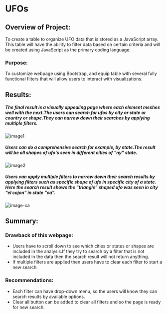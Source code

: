 # UFOs
## Overview of Project:
To create a table to organize UFO data that is stored as a JavaScript array. This table will have the ability to filter data based on certain criteria and will be created using JavaScript as the primary coding language.
### Purpose:
To customize webpage using Bootstrap, and equip table with several fully functional filters that will allow users to interact with visualizations. 

## Results:
##### The final result is a visually appealing page where each element meshes well with the next.The users can search for ufos by city or state or country or shape.They can narrow down their searches by applying multiple filters.
![image1](https://user-images.githubusercontent.com/84524153/130332624-00ca25de-8fe4-4c95-b119-ea21c63aeca5.png)
##### Users can do a comprehensive search for example, by state.The result will be all shapes of ufo's seen in different cities of "ny" state.
![image2](https://user-images.githubusercontent.com/84524153/130333701-f79975d8-a3f6-42ef-964e-67a3deb06b32.png)
##### Users can apply multiple filters to narrow down their search results by applying filters such as specific shape of ufo in specific city of a state. Here the search result shows the "triangle" shaped ufo was seen in city "el cajon" in state "ca".
![image-ca](https://user-images.githubusercontent.com/84524153/130332627-841ddf38-c06b-425c-9560-78e078376419.png)

## Summary:
### Drawback of this webpage:
- Users have to scroll down to see which cities or states or shapes are included in the analysis.If they try to search by a filter that is not included in the data then the search result will not return anything.
- If multiple filters are applied then users have to clear each filter to start a new search.
### Recommendations:
- Each filter can have drop-down menu, so the users will know they can search results by available options.
- Clear all button can be added to clear all filters and so the page is ready for new search.
